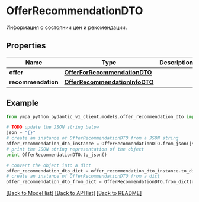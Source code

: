 # OfferRecommendationDTO

Информация о состоянии цен и рекомендации. 

## Properties
Name | Type | Description | Notes
------------ | ------------- | ------------- | -------------
**offer** | [**OfferForRecommendationDTO**](OfferForRecommendationDTO.md) |  | [optional] 
**recommendation** | [**OfferRecommendationInfoDTO**](OfferRecommendationInfoDTO.md) |  | [optional] 

## Example

```python
from ympa_python_pydantic_v1_client.models.offer_recommendation_dto import OfferRecommendationDTO

# TODO update the JSON string below
json = "{}"
# create an instance of OfferRecommendationDTO from a JSON string
offer_recommendation_dto_instance = OfferRecommendationDTO.from_json(json)
# print the JSON string representation of the object
print OfferRecommendationDTO.to_json()

# convert the object into a dict
offer_recommendation_dto_dict = offer_recommendation_dto_instance.to_dict()
# create an instance of OfferRecommendationDTO from a dict
offer_recommendation_dto_from_dict = OfferRecommendationDTO.from_dict(offer_recommendation_dto_dict)
```
[[Back to Model list]](../README.md#documentation-for-models) [[Back to API list]](../README.md#documentation-for-api-endpoints) [[Back to README]](../README.md)



